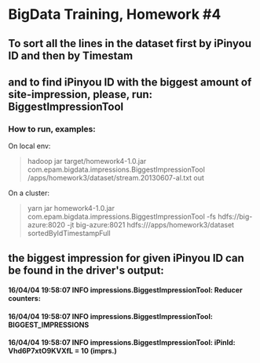 # BigData Training, Homework #4

## To sort all the lines in the dataset first by iPinyou ID and then by Timestam 
## and to find iPinyou ID with the biggest amount of site-impression, please, run: BiggestImpressionTool
### How to run, examples:
On local env:
> hadoop jar target/homework4-1.0.jar com.epam.bigdata.impressions.BiggestImpressionTool /apps/homework3/dataset/stream.20130607-al.txt out

On a cluster:
> yarn jar homework4-1.0.jar com.epam.bigdata.impressions.BiggestImpressionTool -fs hdfs://big-azure:8020 -jt big-azure:8021 hdfs:///apps/homework3/dataset sortedByIdTimestampFull

## the biggest impression for given iPinyou ID can be found in the driver's output:
#### 16/04/04 19:58:07 INFO impressions.BiggestImpressionTool: Reducer counters:
#### 16/04/04 19:58:07 INFO impressions.BiggestImpressionTool: 	BIGGEST_IMPRESSIONS
#### 16/04/04 19:58:07 INFO impressions.BiggestImpressionTool: 	iPinId: Vhd6P7xtO9KVXfL = 10 (imprs.)


